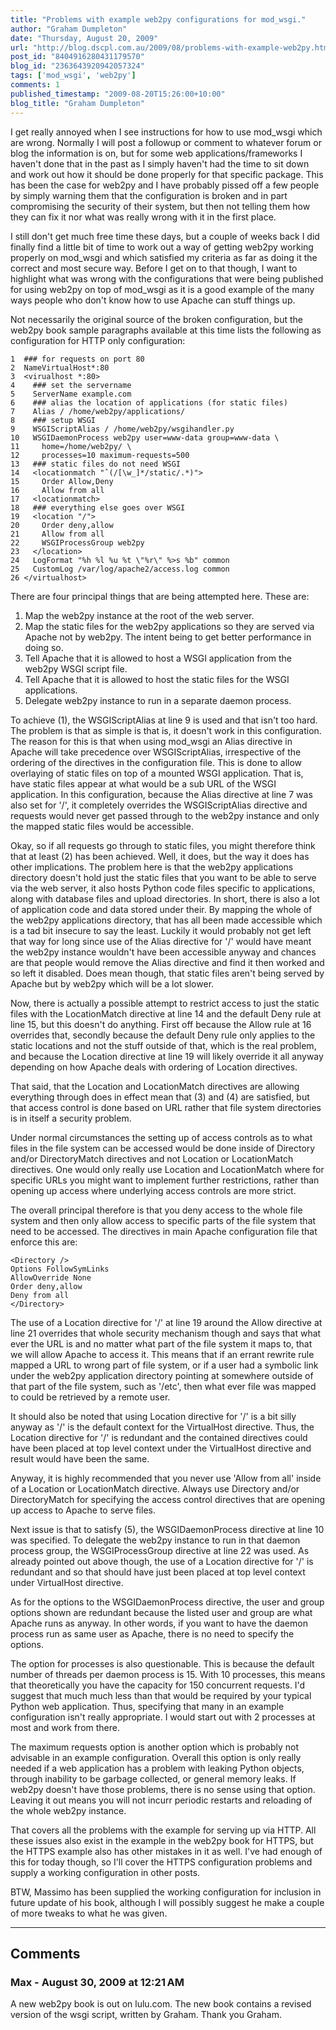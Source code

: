 ```yaml
---
title: "Problems with example web2py configurations for mod_wsgi."
author: "Graham Dumpleton"
date: "Thursday, August 20, 2009"
url: "http://blog.dscpl.com.au/2009/08/problems-with-example-web2py.html"
post_id: "8404916280431179570"
blog_id: "2363643920942057324"
tags: ['mod_wsgi', 'web2py']
comments: 1
published_timestamp: "2009-08-20T15:26:00+10:00"
blog_title: "Graham Dumpleton"
---
```


I get really annoyed when I see instructions for how to use mod\_wsgi which are wrong. Normally I will post a followup or comment to whatever forum or blog the information is on, but for some web applications/frameworks I haven't done that in the past as I simply haven't had the time to sit down and work out how it should be done properly for that specific package. This has been the case for web2py and I have probably pissed off a few people by simply warning them that the configuration is broken and in part compromising the security of their system, but then not telling them how they can fix it nor what was really wrong with it in the first place.

  


I still don't get much free time these days, but a couple of weeks back I did finally find a little bit of time to work out a way of getting web2py working properly on mod\_wsgi and which satisfied my criteria as far as doing it the correct and most secure way. Before I get on to that though, I want to highlight what was wrong with the configurations that were being published for using web2py on top of mod\_wsgi as it is a good example of the many ways people who don't know how to use Apache can stuff things up.

  


Not necessarily the original source of the broken configuration, but the web2py book sample paragraphs available at this time lists the following as configuration for HTTP only configuration:
    
    
    1  ### for requests on port 80  
    2  NameVirtualHost*:80  
    3  <virualhost *:80>  
    4    ### set the servername  
    5    ServerName example.com  
    6    ### alias the location of applications (for static files)  
    7    Alias / /home/web2py/applications/  
    8    ### setup WSGI  
    9    WSGIScriptAlias / /home/web2py/wsgihandler.py  
    10   WSGIDaemonProcess web2py user=www-data group=www-data \  
    11     home=/home/web2py/ \  
    12     processes=10 maximum-requests=500  
    13   ### static files do not need WSGI  
    14   <locationmatch "ˆ(/[\w_]*/static/.*)">  
    15     Order Allow,Deny  
    16     Allow from all  
    17   <locationmatch>  
    18   ### everything else goes over WSGI  
    19   <location "/">  
    20     Order deny,allow  
    21     Allow from all  
    22     WSGIProcessGroup web2py  
    23   </location>  
    24   LogFormat "%h %l %u %t \"%r\" %>s %b" common  
    25   CustomLog /var/log/apache2/access.log common  
    26 </virtualhost>  
    

There are four principal things that are being attempted here. These are:

  1. Map the web2py instance at the root of the web server.
  2. Map the static files for the web2py applications so they are served via Apache not by web2py. The intent being to get better performance in doing so.
  3. Tell Apache that it is allowed to host a WSGI application from the web2py WSGI script file.
  4. Tell Apache that it is allowed to host the static files for the WSGI applications.
  5. Delegate web2py instance to run in a separate daemon process.



To achieve \(1\), the WSGIScriptAlias at line 9 is used and that isn't too hard. The problem is that as simple is that is, it doesn't work in this configuration. The reason for this is that when using mod\_wsgi an Alias directive in Apache will take precedence over WSGIScriptAlias, irrespective of the ordering of the directives in the configuration file. This is done to allow overlaying of static files on top of a mounted WSGI application. That is, have static files appear at what would be a sub URL of the WSGI application. In this configuration, because the Alias directive at line 7 was also set for '/', it completely overrides the WSGIScriptAlias directive and requests would never get passed through to the web2py instance and only the mapped static files would be accessible.

  


Okay, so if all requests go through to static files, you might therefore think that at least \(2\) has been achieved. Well, it does, but the way it does has other implications. The problem here is that the web2py applications directory doesn't hold just the static files that you want to be able to serve via the web server, it also hosts Python code files specific to applications, along with database files and upload directories. In short, there is also a lot of application code and data stored under their. By mapping the whole of the web2py applications directory, that has all been made accessible which is a tad bit insecure to say the least. Luckily it would probably not get left that way for long since use of the Alias directive for '/' would have meant the web2py instance wouldn't have been accessible anyway and chances are that people would remove the Alias directive and find it then worked and so left it disabled. Does mean though, that static files aren't being served by Apache but by web2py which will be a lot slower.

  


Now, there is actually a possible attempt to restrict access to just the static files with the LocationMatch directive at line 14 and the default Deny rule at line 15, but this doesn't do anything. First off because the Allow rule at 16 overrides that, secondly because the default Deny rule only applies to the static locations and not the stuff outside of that, which is the real problem, and because the Location directive at line 19 will likely override it all anyway depending on how Apache deals with ordering of Location directives.

  


That said, that the Location and LocationMatch directives are allowing everything through does in effect mean that \(3\) and \(4\) are satisfied, but that access control is done based on URL rather that file system directories is in itself a security problem.

  


Under normal circumstances the setting up of access controls as to what files in the file system can be accessed would be done inside of Directory and/or DirectoryMatch directives and not Location or LocationMatch directives. One would only really use Location and LocationMatch where for specific URLs you might want to implement further restrictions, rather than opening up access where underlying access controls are more strict.

  


The overall principal therefore is that you deny access to the whole file system and then only allow access to specific parts of the file system that need to be accessed. The directives in main Apache configuration file that enforce this are:
    
    
    <Directory />  
    Options FollowSymLinks  
    AllowOverride None  
    Order deny,allow  
    Deny from all  
    </Directory>

  


The use of a Location directive for '/' at line 19 around the Allow directive at line 21 overrides that whole security mechanism though and says that what ever the URL is and no matter what part of the file system it maps to, that we will allow Apache to access it. This means that if an errant rewrite rule mapped a URL to wrong part of file system, or if a user had a symbolic link under the web2py application directory pointing at somewhere outside of that part of the file system, such as '/etc', then what ever file was mapped to could be retrieved by a remote user.  
  
It should also be noted that using Location directive for '/' is a bit silly anyway as '/' is the default context for the VirtualHost directive. Thus, the Location directive for '/' is redundant and the contained directives could have been placed at top level context under the VirtualHost directive and result would have been the same.  
  
Anyway, it is highly recommended that you never use 'Allow from all' inside of a Location or LocationMatch directive. Always use Directory and/or DirectoryMatch for specifying the access control directives that are opening up access to Apache to serve files.  
  
Next issue is that to satisfy \(5\), the WSGIDaemonProcess directive at line 10 was specified. To delegate the web2py instance to run in that daemon process group, the WSGIProcessGroup directive at line 22 was used. As already pointed out above though, the use of a Location directive for '/' is redundant and so that should have just been placed at top level context under VirtualHost directive.  
  
As for the options to the WSGIDaemonProcess directive, the user and group options shown are redundant because the listed user and group are what Apache runs as anyway. In other words, if you want to have the daemon process run as same user as Apache, there is no need to specify the options.  
  
The option for processes is also questionable. This is because the default number of threads per daemon process is 15. With 10 processes, this means that theoretically you have the capacity for 150 concurrent requests. I'd suggest that much much less than that would be required by your typical Python web application. Thus, specifying that many in an example configuration isn't really appropriate. I would start out with 2 processes at most and work from there.  
  
The maximum requests option is another option which is probably not advisable in an example configuration. Overall this option is only really needed if a web application has a problem with leaking Python objects, through inability to be garbage collected, or general memory leaks. If web2py doesn't have those problems, there is no sense using that option. Leaving it out means you will not incurr periodic restarts and reloading of the whole web2py instance.  
  
That covers all the problems with the example for serving up via HTTP. All these issues also exist in the example in the web2py book for HTTPS, but the HTTPS example also has other mistakes in it as well. I've had enough of this for today though, so I'll cover the HTTPS configuration problems and supply a working configuration in other posts.  
  
BTW, Massimo has been supplied the working configuration for inclusion in future update of his book, although I will possibly suggest he make a couple of more tweaks to what he was given.

---

## Comments

### Max - August 30, 2009 at 12:21 AM

A new web2py book is out on lulu.com. The new book contains a revised version of the wsgi script, written by Graham. Thank you Graham.

